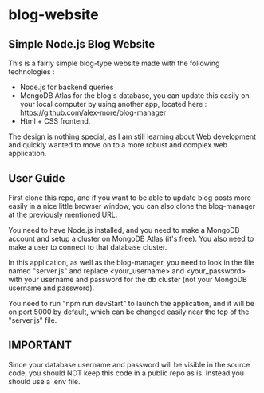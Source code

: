 # blog-website

## Simple Node.js Blog Website

This is a fairly simple blog-type website made with the following technologies : 

- Node.js for backend queries
- MongoDB Atlas for the blog's database, you can update this easily on your local computer by using another app, located here : https://github.com/alex-more/blog-manager
- Html + CSS frontend.

The design is nothing special, as I am still learning about Web development and quickly wanted to move on to a more robust and complex web application.

## User Guide

First clone this repo, and if you want to be able to update blog posts more easily in a nice little browser window, you can also clone the blog-manager at the previously mentioned URL.

You need to have Node.js installed, and you need to make a MongoDB account and setup a cluster on MongoDB Atlas (it's free). You also need to make a user to connect to that database cluster.

In this application, as well as the blog-manager, you need to look in the file named "server.js" and replace <your_username> and <your_password> with your username and password for the db cluster (not your MongoDB username and password).

You need to run "npm run devStart" to launch the application, and it will be on port 5000 by default, which can be changed easily near the top of the "server.js" file.

## IMPORTANT 
Since your database username and password will be visible in the source code, you should NOT keep this code in a public repo as is. Instead you should use a .env file.
